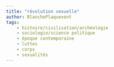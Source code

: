 ```yaml
---
title: "révolution sexuelle"
author: BlanchePlaquevent
tags:
    - histoire/civilisation/archéologie
    - sociologie/science politique
    - époque contemporaine
    - luttes
    - corps
    - sexualités
---
```

